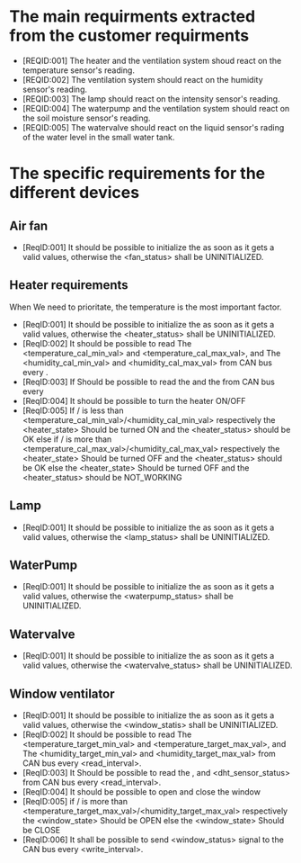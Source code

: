 # The main requirments extracted from the customer requirments

* [REQID:001] The heater and the ventilation system shoud react on the temperature sensor's reading.
* [REQID:002] The ventilation system should react on the humidity sensor's reading.
* [REQID:003] The lamp should react on the intensity sensor's reading.
* [REQID:004] The waterpump and the ventilation system should react on the soil moisture sensor's reading.
* [REQID:005] The watervalve should react on the liquid sensor's rading of the water level in the small water tank.

# The specific requirements for the different devices

## Air fan
* [ReqID:001] It should be possible to initialize the <fan> as soon as it gets a valid values, otherwise the <fan_status> shall be
            UNINITIALIZED.



## Heater requirements                                                                                                      

When We need to prioritate, the temperature is the most important factor.

* [ReqID:001] It should be possible to initialize the <heater> as soon as it gets a valid values, otherwise the <heater_status> shall be
            UNINITIALIZED.
* [ReqID:002] It should be possible to read The <temperature_cal_min_val> and <temperature_cal_max_val>,
            and The <humidity_cal_min_val> and <humidity_cal_max_val> from CAN bus every <Interval>.
* [ReqID:003] If Should be possible to read the <temperature> and the <humidity> from CAN bus every <Interval>
* [ReqID:004] It should be possible to turn the heater ON/OFF
* [ReqID:005] If <temperature>/<humidity> is less than <temperature_cal_min_val>/<humidity_cal_min_val> respectively
                the <heater_state> Should be turned ON and the <heater_status> should be OK
            else if <temperature>/<humidity> is more than <temperature_cal_max_val>/<humidity_cal_max_val> respectively
                the <heater_state> Should be turned OFF and the <heater_status> should be OK
            else the <heater_state> Should be turned OFF and the <heater_status> should be NOT_WORKING


## Lamp
* [ReqID:001] It should be possible to initialize the <lamp> as soon as it gets a valid values, otherwise the <lamp_status> shall be
            UNINITIALIZED.


## WaterPump
* [ReqID:001] It should be possible to initialize the <waterpump> as soon as it gets a valid values, otherwise the <waterpump_status> shall be
            UNINITIALIZED.


## Watervalve
* [ReqID:001] It should be possible to initialize the <watervalve> as soon as it gets a valid values, otherwise the <watervalve_status> shall be
            UNINITIALIZED.


## Window ventilator
* [ReqID:001] It should be possible to initialize the <window> as soon as it gets a valid values, otherwise the <window_statis> shall be
            UNINITIALIZED.
* [ReqID:002] It should be possible to read The <temperature_target_min_val> and <temperature_target_max_val>,
            and The <humidity_target_min_val> and <humidity_target_max_val> from CAN bus every <read_interval>.
* [ReqID:003] It Should be possible to read the <temperature>, <humidity> and <dht_sensor_status> from CAN bus every <read_interval>.
* [ReqID:004] It should be possible to open and close the window
* [ReqID:005] if <temperature>/<humidity> is more than <temperature_target_max_val>/<humidity_target_max_val> respectively
                the <window_state> Should be OPEN else the <window_state> Should be CLOSE 
* [ReqID:006] It shall be possible to send <window_status> signal to the CAN bus every <write_interval>.

